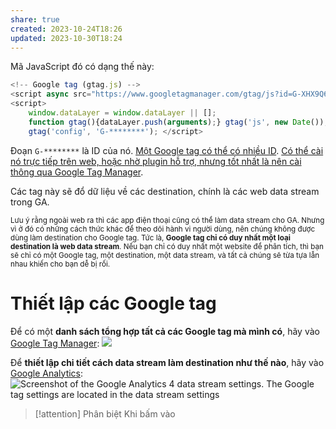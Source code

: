 ```yaml
---
share: true
created: 2023-10-24T18:26
updated: 2023-10-30T18:24
---
```

Mã JavaScript đó có dạng thế này:
```js
<!-- Google tag (gtag.js) --> 
<script async src="https://www.googletagmanager.com/gtag/js?id=G-XHX9Q6ZB3Q"></script>
<script> 
	window.dataLayer = window.dataLayer || [];
	function gtag(){dataLayer.push(arguments);} gtag('js', new Date()); 
	gtag('config', 'G-********'); </script>
```
Đoạn `G-********` là ID của nó. [Một Google tag có thể có nhiều ID](./M%E1%BB%99t%20Google%20tag%20c%C3%B3%20th%E1%BB%83%20c%C3%B3%20nhi%E1%BB%81u%20ID.md). [Có thể cài nó trực tiếp trên web, hoặc nhờ plugin hỗ trợ, nhưng tốt nhất là nên cài thông qua Google Tag Manager](./N%C3%AAn%20c%C3%A0i%20Google%20tag%20trong%20Google%20Tag%20Manager%20thay%20v%C3%AC%20c%C3%A0i%20tr%E1%BB%B1c%20ti%E1%BA%BFp%20tr%C3%AAn%20web%20ho%E1%BA%B7c%20qua%20plugin.md).

Các tag này sẽ đổ dữ liệu về các destination, chính là các web data stream trong GA. 

<sub>Lưu ý rằng ngoài web ra thì các app điện thoại cũng có thể làm data stream cho GA. Nhưng vì ở đó có những cách thức khác để theo dõi hành vi người dùng, nên chúng không được dùng làm destination cho Google tag. Tức là, **Google tag chỉ có duy nhất một loại destination là web data stream**. Nếu bạn chỉ có duy nhất một website để phân tích, thì bạn sẽ chỉ có một Google tag, một destination, một data stream, và tất cả chúng sẽ từa tựa lẫn nhau khiến cho bạn dễ bị rối.</sub>

# Thiết lập các Google tag
Để có một **danh sách tổng hợp tất cả các Google tag mà mình có**, hãy vào [Google Tag Manager](https://tagmanager.google.com/#/home): ![](https://storage.googleapis.com/support-kms-prod/Q5lAquhBvBoVYFmUpBjRYdCc0a45iJVloZPJ) 

Để **thiết lập chi tiết cách data stream làm destination như thế nào**, hãy vào [Google Analytics](https://analytics.google.com/analytics): ![Screenshot of the Google Analytics 4 data stream settings. The Google tag settings are located in the data stream settings](https://storage.googleapis.com/support-kms-prod/jRorNBqYurSg9prt08pizpolkGC6elmHj7qp)

> [!attention] Phân biệt
> Khi bấm vào 
